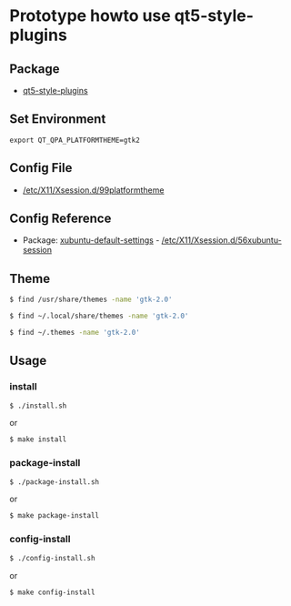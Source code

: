 
# Prototype howto use qt5-style-plugins


## Package

* [qt5-style-plugins](https://packages.ubuntu.com/bionic/qt5-style-plugins)

## Set Environment

```
export QT_QPA_PLATFORMTHEME=gtk2
```

## Config File

* [/etc/X11/Xsession.d/99platformtheme](config/platformtheme/99platformtheme)

## Config Reference

* Package: [xubuntu-default-settings](https://packages.ubuntu.com/bionic/xubuntu-default-settings) -  [/etc/X11/Xsession.d/56xubuntu-session](https://packages.ubuntu.com/bionic/all/xubuntu-default-settings/filelist)


## Theme

``` sh
$ find /usr/share/themes -name 'gtk-2.0'
```

``` sh
$ find ~/.local/share/themes -name 'gtk-2.0'
```

``` sh
$ find ~/.themes -name 'gtk-2.0'
```

## Usage

### install

``` sh
$ ./install.sh
```

or

``` sh
$ make install
```


### package-install

``` sh
$ ./package-install.sh
```

or

``` sh
$ make package-install
```


### config-install

``` sh
$ ./config-install.sh
```

or

``` sh
$ make config-install
```
